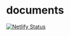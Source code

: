 # documents

[![Netlify Status](https://api.netlify.com/api/v1/badges/1382ed97-4f72-4d3d-b45e-ee9d3e08cd78/deploy-status)](https://app.netlify.com/sites/alireza-fassih-documents/deploys)
